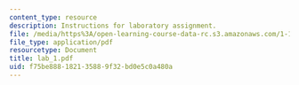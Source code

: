 ```yaml
---
content_type: resource
description: Instructions for laboratory assignment.
file: /media/https%3A/open-learning-course-data-rc.s3.amazonaws.com/1-103-civil-engineering-materials-laboratory-spring-2004/f75be888182135889f32bd0e5c0a480a_lab_1.pdf
file_type: application/pdf
resourcetype: Document
title: lab_1.pdf
uid: f75be888-1821-3588-9f32-bd0e5c0a480a
---
```

